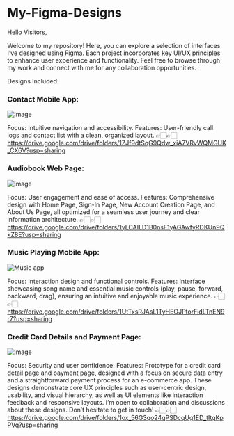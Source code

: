 # My-Figma-Designs
Hello Visitors,

Welcome to my repository! Here, you can explore a selection of interfaces I’ve designed using Figma. Each project incorporates key UI/UX principles to enhance user experience and functionality. Feel free to browse through my work and connect with me for any collaboration opportunities.

Designs Included:

### Contact Mobile App:
![image](https://github.com/user-attachments/assets/8aba2e7f-b074-4e15-ae6f-857bf0b6e050)

Focus: Intuitive navigation and accessibility.
Features: User-friendly call logs and contact list with a clean, organized layout.
👉🏻👉🏻https://drive.google.com/drive/folders/1ZJf9dtSqG9Qdw_xiA7VRvWQMGUK_CX6V?usp=sharing


### Audiobook Web Page:
![image](https://github.com/user-attachments/assets/375c4b14-bba3-44e0-acaf-ba094e24275e)

Focus: User engagement and ease of access.
Features: Comprehensive design with Home Page, Sign-In Page, New Account Creation Page, and About Us Page, all optimized for a seamless user journey and clear information architecture.
👉🏻👉🏻https://drive.google.com/drive/folders/1yLCAILD1B0nsF1yAGAwfyRDKUn9QkZ8E?usp=sharing


### Music Playing Mobile App:
![Music app](https://github.com/user-attachments/assets/f67ecc46-51fe-4ac3-8dd1-5e083ddf767d)

Focus: Interaction design and functional controls.
Features: Interface showcasing song name and essential music controls (play, pause, forward, backward, drag), ensuring an intuitive and enjoyable music experience.
👉🏻👉🏻https://drive.google.com/drive/folders/1UtTxsRJAsL1TyHEOJPtorFidLTnEN9r7?usp=sharing

### Credit Card Details and Payment Page:
![image](https://github.com/user-attachments/assets/147f77b1-abd5-40df-9337-37180f4c8639)

Focus: Security and user confidence.
Features: Prototype for a credit card detail page and payment page, designed with a focus on secure data entry and a straightforward payment process for an e-commerce app.
These designs demonstrate core UX principles such as user-centric design, usability, and visual hierarchy, as well as UI elements like interaction feedback and responsive layouts. I’m open to collaboration and discussions about these designs. Don’t hesitate to get in touch!
👉🏻👉🏻 https://drive.google.com/drive/folders/1ox_56G3qo24qPSDcqUg1ED_tItgKpPVq?usp=sharing
